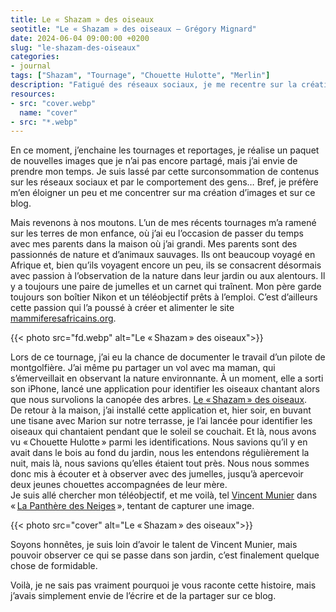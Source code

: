 ```yaml
---
title: Le « Shazam » des oiseaux
seotitle: "Le « Shazam » des oiseaux — Grégory Mignard"
date: 2024-06-04 09:00:00 +0200
slug: "le-shazam-des-oiseaux"
categories:
- journal
tags: ["Shazam", "Tournage", "Chouette Hulotte", "Merlin"]
description: "Fatigué des réseaux sociaux, je me recentre sur la création et la nature. Lors d'un vol en montgolfière, j'ai redécouvert la passion familiale pour l'observation des oiseaux."
resources:
- src: "cover.webp"
  name: "cover"
- src: "*.webp"
---
```


En ce moment, j’enchaine les tournages et reportages, je réalise un paquet de nouvelles images que je n’ai pas encore partagé, mais j’ai envie de prendre mon temps. Je suis lassé par cette surconsommation de contenus sur les réseaux sociaux et par le comportement des gens… Bref, je préfère m’en éloigner un peu et me concentrer sur ma création d’images et sur ce blog.

Mais revenons à nos moutons.
L’un de mes récents tournages m’a ramené sur les terres de mon enfance, où j’ai eu l’occasion de passer du temps avec mes parents dans la maison où j’ai grandi. Mes parents sont des passionnés de nature et d’animaux sauvages. Ils ont beaucoup voyagé en Afrique et, bien qu’ils voyagent encore un peu, ils se consacrent désormais avec passion à l’observation de la nature dans leur jardin ou aux alentours. Il y a toujours une paire de jumelles et un carnet qui traînent. Mon père garde toujours son boîtier Nikon et un téléobjectif prêts à l’emploi. C’est d’ailleurs cette passion qui l’a poussé à créer et alimenter le site [mammiferesafricains.org](https://mammiferesafricains.org).

{{< photo src="fd.webp" alt="Le « Shazam » des oiseaux">}}

Lors de ce tournage, j’ai eu la chance de documenter le travail d’un pilote de montgolfière. J’ai même pu partager un vol avec ma maman, qui s’émerveillait en observant la nature environnante. À un moment, elle a sorti son iPhone, lancé une application pour identifier les oiseaux chantant alors que nous survolions la canopée des arbres. [Le « Shazam » des oiseaux](https://merlin.allaboutbirds.org).  
De retour à la maison, j’ai installé cette application et, hier soir, en buvant une tisane avec Marion sur notre terrasse, je l’ai lancée pour identifier les oiseaux qui chantaient pendant que le soleil se couchait. Et là, nous avons vu « Chouette Hulotte » parmi les identifications. Nous savions qu’il y en avait dans le bois au fond du jardin, nous les entendons régulièrement la nuit, mais là, nous savions qu’elles étaient tout près. Nous nous sommes donc mis à écouter et à observer avec des jumelles, jusqu’à apercevoir deux jeunes chouettes accompagnées de leur mère.  
Je suis allé chercher mon téléobjectif, et me voilà, tel [Vincent Munier](https://www.vincentmunier.com/vincent-munier/) dans « [La Panthère des Neiges](https://www.netflix.com/watch/81497741) », tentant de capturer une image.

{{< photo src="cover" alt="Le « Shazam » des oiseaux">}}

Soyons honnêtes, je suis loin d’avoir le talent de Vincent Munier, mais pouvoir observer ce qui se passe dans son jardin, c’est finalement quelque chose de formidable.

Voilà, je ne sais pas vraiment pourquoi je vous raconte cette histoire, mais j’avais simplement envie de l’écrire et de la partager sur ce blog.